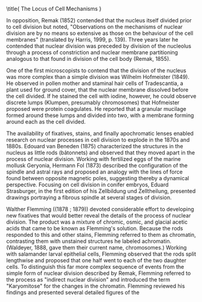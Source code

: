 \title{
The Locus of Cell Mechanisms
}

In opposition, Remak (1852) contended that the nucleus itself divided prior to cell division but noted, "Observations on the mechanisms of nuclear division are by no means so extensive as those on the behaviour of the cell membranes" (translated by Harris, 1999, p. 139). Three years later he contended that nuclear division was preceded by division of the nucleolus through a process of constriction and nuclear membrane partitioning analogous to that found in division of the cell body (Remak, 1855).

One of the first microscopists to contend that the division of the nucleus was more complex than a simple division was Wilhelm Hofmeister (1849). He observed in pollen mother and staminal hair cells of Tradescantia, a plant used for ground cover, that the nuclear membrane dissolved before the cell divided. If he stained the cell with iodine, however, he could observe discrete lumps (Klumpen, presumably chromosomes) that Hofmeister proposed were protein coagulates. He reported that a granular mucilage formed around these lumps and divided into two, with a membrane forming around each as the cell divided.

The availability of fixatives, stains, and finally apochromatic lenses enabled research on nuclear processes in cell division to explode in the 1870s and 1880s. Edouard van Beneden (1875) characterized the structures in the nucleus as little rods (bâtonnets) and observed that they moved apart in the process of nuclear division. Working with fertilized eggs of the marine mollusk Geryonia, Hermann Fol (1873) described the configuration of the spindle and astral rays and proposed an analogy with the lines of force found between opposite magnetic poles, suggesting thereby a dynamical perspective. Focusing on cell division in conifer embryos, Eduard Strasburger, in the first edition of his Zellbildung und Zelltheilung, presented drawings portraying a fibrous spindle at several stages of division.

Walther Flemming \((1878 ; 1879)\) devoted considerable effort to developing new fixatives that would better reveal the details of the process of nuclear division. The product was a mixture of chromic, osmic, and glacial acetic acids that came to be known as Flemming's solution. Because the rods responded to this and other stains, Flemming referred to them as chromatin, contrasting them with unstained structures he labeled achromatin. (Waldeyer, 1888, gave them their current name, chromosomes.) Working with salamander larval epithelial cells, Flemming observed that the rods split lengthwise and proposed that one half went to each of the two daughter cells. To distinguish this far more complex sequence of events from the simple form of nuclear division described by Remak, Flemming referred to the process as "indirect nuclear division" and introduced the term "Karyomitose" for the changes in the chromatin. Flemming reviewed his findings and presented several detailed figures of the
